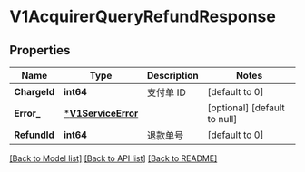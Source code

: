 # V1AcquirerQueryRefundResponse

## Properties
Name | Type | Description | Notes
------------ | ------------- | ------------- | -------------
**ChargeId** | **int64** | 支付单 ID | [default to 0]
**Error_** | [***V1ServiceError**](v1ServiceError.md) |  | [optional] [default to null]
**RefundId** | **int64** | 退款单号 | [default to 0]

[[Back to Model list]](../README.md#documentation-for-models) [[Back to API list]](../README.md#documentation-for-api-endpoints) [[Back to README]](../README.md)


